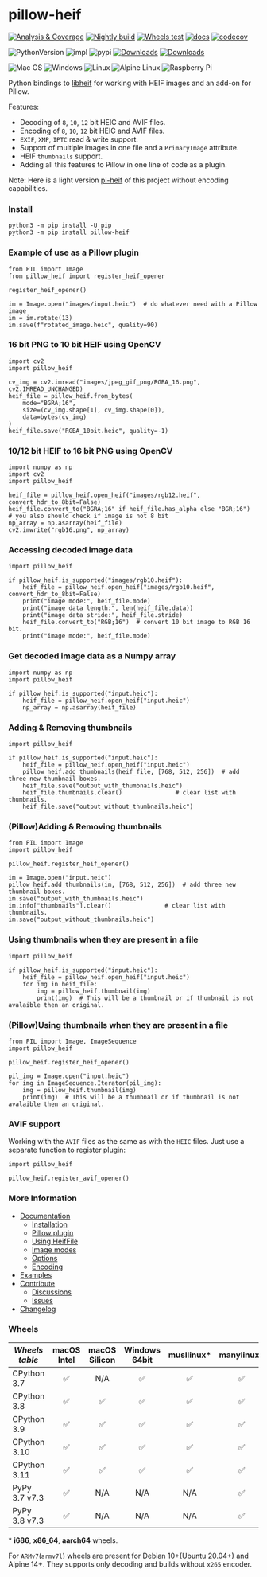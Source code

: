 # pillow-heif

[![Analysis & Coverage](https://github.com/bigcat88/pillow_heif/actions/workflows/analysis-coverage.yml/badge.svg)](https://github.com/bigcat88/pillow_heif/actions/workflows/analysis-coverage.yml)
[![Nightly build](https://github.com/andrey18106/pillow_heif/actions/workflows/nightly-src-build.yml/badge.svg)](https://github.com/andrey18106/pillow_heif/actions/workflows/nightly-src-build.yml)
[![Wheels test](https://github.com/bigcat88/pillow_heif/actions/workflows/test-wheels.yml/badge.svg)](https://github.com/bigcat88/pillow_heif/actions/workflows/test-wheels.yml)
[![docs](https://readthedocs.org/projects/pillow-heif/badge/?version=latest)](https://pillow-heif.readthedocs.io/en/latest/?badge=latest)
[![codecov](https://codecov.io/gh/bigcat88/pillow_heif/branch/master/graph/badge.svg?token=JY64F2OL6V)](https://codecov.io/gh/bigcat88/pillow_heif)

![PythonVersion](https://img.shields.io/badge/python-3.6%20%7C%203.7%20%7C%203.8%20%7C%203.9%20%7C%203.10%20%7C%203.11-blue)
![impl](https://img.shields.io/pypi/implementation/pillow_heif)
![pypi](https://img.shields.io/pypi/v/pillow_heif.svg)
[![Downloads](https://static.pepy.tech/personalized-badge/pillow-heif?period=total&units=international_system&left_color=grey&right_color=orange&left_text=Downloads)](https://pepy.tech/project/pillow-heif)
[![Downloads](https://static.pepy.tech/personalized-badge/pillow-heif?period=month&units=international_system&left_color=grey&right_color=orange&left_text=Downloads/Month)](https://pepy.tech/project/pillow-heif)

![Mac OS](https://img.shields.io/badge/mac%20os-FCC624?style=for-the-badge&logoColor=white)
![Windows](https://img.shields.io/badge/Windows-0078D6?style=for-the-badge&logo=windows&logoColor=white)
![Linux](https://img.shields.io/badge/Linux-FCC624?style=for-the-badge&logo=linux&logoColor=black)
![Alpine Linux](https://img.shields.io/badge/Alpine_Linux-0078D6.svg?style=for-the-badge&logo=alpine-linux&logoColor=white)
![Raspberry Pi](https://img.shields.io/badge/Rasberry_Pi-FCC624.svg?style=for-the-badge&logo=raspberry-pi&logoColor=red)

Python bindings to [libheif](https://github.com/strukturag/libheif) for working with HEIF images and an add-on for Pillow.

Features:
 * Decoding of `8`, `10`, `12` bit HEIC and AVIF files.
 * Encoding of `8`, `10`, `12` bit HEIC and AVIF files.
 * `EXIF`, `XMP`, `IPTC` read & write support.
 * Support of multiple images in one file and a `PrimaryImage` attribute.
 * HEIF `thumbnails` support.
 * Adding all this features to Pillow in one line of code as a plugin.

Note: Here is a light version [pi-heif](https://pypi.org/project/pi-heif/) of this project without encoding capabilities.

### Install
```console
python3 -m pip install -U pip
python3 -m pip install pillow-heif
```

### Example of use as a Pillow plugin
```python3
from PIL import Image
from pillow_heif import register_heif_opener

register_heif_opener()

im = Image.open("images/input.heic")  # do whatever need with a Pillow image
im = im.rotate(13)
im.save(f"rotated_image.heic", quality=90)
```

### 16 bit PNG to 10 bit HEIF using OpenCV
```python3
import cv2
import pillow_heif

cv_img = cv2.imread("images/jpeg_gif_png/RGBA_16.png", cv2.IMREAD_UNCHANGED)
heif_file = pillow_heif.from_bytes(
    mode="BGRA;16",
    size=(cv_img.shape[1], cv_img.shape[0]),
    data=bytes(cv_img)
)
heif_file.save("RGBA_10bit.heic", quality=-1)
```

### 10/12 bit HEIF to 16 bit PNG using OpenCV
```python3
import numpy as np
import cv2
import pillow_heif

heif_file = pillow_heif.open_heif("images/rgb12.heif", convert_hdr_to_8bit=False)
heif_file.convert_to("BGRA;16" if heif_file.has_alpha else "BGR;16")    # you also should check if image is not 8 bit
np_array = np.asarray(heif_file)
cv2.imwrite("rgb16.png", np_array)
```

### Accessing decoded image data
```python3
import pillow_heif

if pillow_heif.is_supported("images/rgb10.heif"):
    heif_file = pillow_heif.open_heif("images/rgb10.heif", convert_hdr_to_8bit=False)
    print("image mode:", heif_file.mode)
    print("image data length:", len(heif_file.data))
    print("image data stride:", heif_file.stride)
    heif_file.convert_to("RGB;16")  # convert 10 bit image to RGB 16 bit.
    print("image mode:", heif_file.mode)
```

### Get decoded image data as a Numpy array
```python3
import numpy as np
import pillow_heif

if pillow_heif.is_supported("input.heic"):
    heif_file = pillow_heif.open_heif("input.heic")
    np_array = np.asarray(heif_file)
```

### Adding & Removing thumbnails
```python3
import pillow_heif

if pillow_heif.is_supported("input.heic"):
    heif_file = pillow_heif.open_heif("input.heic")
    pillow_heif.add_thumbnails(heif_file, [768, 512, 256])  # add three new thumbnail boxes.
    heif_file.save("output_with_thumbnails.heic")
    heif_file.thumbnails.clear()               # clear list with thumbnails.
    heif_file.save("output_without_thumbnails.heic")
```

### (Pillow)Adding & Removing thumbnails
```python3
from PIL import Image
import pillow_heif

pillow_heif.register_heif_opener()

im = Image.open("input.heic")
pillow_heif.add_thumbnails(im, [768, 512, 256])  # add three new thumbnail boxes.
im.save("output_with_thumbnails.heic")
im.info["thumbnails"].clear()               # clear list with thumbnails.
im.save("output_without_thumbnails.heic")
```

### Using thumbnails when they are present in a file
```python3
import pillow_heif

if pillow_heif.is_supported("input.heic"):
    heif_file = pillow_heif.open_heif("input.heic")
    for img in heif_file:
        img = pillow_heif.thumbnail(img)
        print(img)  # This will be a thumbnail or if thumbnail is not avalaible then an original.
```

### (Pillow)Using thumbnails when they are present in a file
```python3
from PIL import Image, ImageSequence
import pillow_heif

pillow_heif.register_heif_opener()

pil_img = Image.open("input.heic")
for img in ImageSequence.Iterator(pil_img):
    img = pillow_heif.thumbnail(img)
    print(img)  # This will be a thumbnail or if thumbnail is not avalaible then an original.
```

### AVIF support

Working with the `AVIF` files as the same as with the `HEIC` files. Just use a separate function to register plugin:
```python3
import pillow_heif

pillow_heif.register_avif_opener()
```

### More Information

- [Documentation](https://pillow-heif.readthedocs.io/)
  - [Installation](https://pillow-heif.readthedocs.io/en/latest/installation.html)
  - [Pillow plugin](https://pillow-heif.readthedocs.io/en/latest/pillow-plugin.html)
  - [Using HeifFile](https://pillow-heif.readthedocs.io/en/latest/heif-file.html)
  - [Image modes](https://pillow-heif.readthedocs.io/en/latest/image-modes.html)
  - [Options](https://pillow-heif.readthedocs.io/en/latest/options.html)
  - [Encoding](https://pillow-heif.readthedocs.io/en/latest/encoding.html)
- [Examples](https://github.com/bigcat88/pillow_heif/tree/master/examples)
- [Contribute](https://github.com/bigcat88/pillow_heif/blob/master/.github/CONTRIBUTING.md)
  - [Discussions](https://github.com/bigcat88/pillow_heif/discussions)
  - [Issues](https://github.com/bigcat88/pillow_heif/issues)
- [Changelog](https://github.com/bigcat88/pillow_heif/blob/master/CHANGELOG.md)

### Wheels

| **_Wheels table_** | macOS<br/>Intel | macOS<br/>Silicon | Windows<br/>64bit | musllinux* | manylinux* |
|--------------------|:---------------:|:-----------------:|:-----------------:|:----------:|:----------:|
| CPython 3.7        |        ✅        |        N/A        |         ✅         |     ✅      |     ✅      |
| CPython 3.8        |        ✅        |         ✅         |         ✅         |     ✅      |     ✅      |
| CPython 3.9        |        ✅        |         ✅         |         ✅         |     ✅      |     ✅      |
| CPython 3.10       |        ✅        |         ✅         |         ✅         |     ✅      |     ✅      |
| CPython 3.11       |        ✅        |         ✅         |         ✅         |     ✅      |     ✅      |
| PyPy 3.7 v7.3      |        ✅        |        N/A        |        N/A        |    N/A     |     ✅      |
| PyPy 3.8 v7.3      |        ✅        |        N/A        |        N/A        |    N/A     |     ✅      |

&ast; **i686**, **x86_64**, **aarch64** wheels.

For `ARMv7`(`armv7l`) wheels are present for Debian 10+(Ubuntu 20.04+) and Alpine 14+.
They supports only decoding and builds without `x265` encoder.
